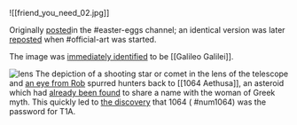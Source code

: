 ![[friend_you_need_02.jpg]]

Originally [posted](https://discord.com/channels/1008696016318513243/1011929497139953744/1029416197797716061)in the \#easter-eggs channel; an identical version was later [reposted](https://discord.com/channels/1008696016318513243/1031539174743998526/1034397097077780560) when \#official-art was started. 

The image was [immediately identified](https://discord.com/channels/1008696016318513243/1011929497139953744/1029416708437463143) to be [[Galileo Galilei]].


![lens](https://media.discordapp.net/attachments/1011929497139953744/1029437753508765836/unknown.png?ex=65661c1e&is=6553a71e&hm=2cbd6582c98b366f766759ea9e7b939f2f6685280ea2e64b9050085b0824d297&=)
The depiction of a shooting star or comet in the lens of the telescope and [an eye from Rob](https://discord.com/channels/1008696016318513243/1011929497139953744/1029437753789788200) spurred hunters back to [[1064 Aethusa]], an asteroid which had [already been found](https://discord.com/channels/1008696016318513243/1011929497139953744/1028698831744938014) to share a name with the woman of Greek myth. This quickly led to [the discovery](https://discord.com/channels/1008696016318513243/1011929497139953744/1029450968246538343) that 1064 ( #num1064) was the password for T1A.